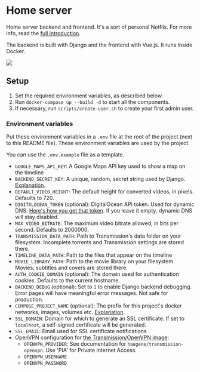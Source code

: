 # Home server

Home server backend and frontend. It's a sort of personal Netflix. For more info, read the [full introduction](https://nicolasbouliane.com/projects/home-server).

The backend is built with Django and the frontend with Vue.js. It runs inside Docker.

![](https://nicolasbouliane.com/images/_ultrawide/Home-page.jpg)

## Setup

1. Set the required environment variables, as described below.
2. Run `docker-compose up --build -d` to start all the components.
3. If necessary, run `scripts/create-user.sh` to create your first admin user.

### Environment variables

Put these environment variables in a `.env` file at the root of the project (next to this README file). These environment variables are used by the project.

You can use the `.env.example` file as a template.

* `GOOGLE_MAPS_API_KEY`: A Google Maps API key used to show a map on the timeline
* `BACKEND_SECRET_KEY`: A unique, random, secret string used by Django. [Explanation](https://docs.djangoproject.com/en/3.1/ref/settings/#secret-key).
* `DEFAULT_VIDEO_HEIGHT`: The default height for converted videos, in pixels. Defaults to 720.
* `DIGITALOCEAN_TOKEN` (optional): DigitalOcean API token. Used for dynamic DNS. [Here's how you get that token](https://www.digitalocean.com/docs/apis-clis/api/create-personal-access-token/). If you leave it empty, dynamic DNS will stay disabled.
* `MAX_VIDEO_BITRATE`: The maximum video bitrate allowed, in bits per second. Defaults to 2000000.
* `TRANSMISSION_DATA_PATH`: Path to Transmission's data folder on your filesystem. Incomplete torrents and Transmission settings are stored there.
* `TIMELINE_DATA_PATH`: Path to the files that appear on the timeline
* `MOVIE_LIBRARY_PATH`: Path to the movie library on your filesystem. Movies, subtitles and covers are stored there.
* `AUTH_COOKIE_DOMAIN` (optional): The domain used for authentication cookies. Defaults to the current hostname.
* `BACKEND_DEBUG` (optional): Set to `1` to enable Django backend debugging. Error pages will have meaningful error messages. Not safe for production.
* `COMPOSE_PROJECT_NAME` (optional): The prefix for this project's docker networks, images, volumes etc. [Explanation](https://docs.docker.com/compose/reference/envvars/).
* `SSL_DOMAIN`: Domain for which to generate an SSL certificate. If set to `localhost`, a self-signed certificate will be generated.
* `SSL_EMAIL`: Email used for SSL certificate notifications
* OpenVPN configuration for [the Transmission/OpenVPN image](https://hub.docker.com/r/haugene/transmission-openvpn/):
    * `OPENVPN_PROVIDER`: See documentation for `haugene/transmission-openvpn`. Use 'PIA' for Private Internet Access.
    * `OPENVPN_USERNAME`
    * `OPENVPN_PASSWORD`